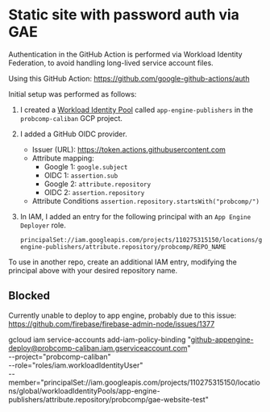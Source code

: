 # Static site with password auth via GAE

Authentication in the GitHub Action is performed via Workload Identity Federation, to avoid handling long-lived service account files.

Using this GitHub Action: https://github.com/google-github-actions/auth

Initial setup was performed as follows:

1. I created a [Workload Identity Pool](https://cloud.google.com/iam/docs/manage-workload-identity-pools-providers) called `app-engine-publishers` in the `probcomp-caliban` GCP project.
2. I added a GitHub OIDC provider.
    - Issuer (URL): https://token.actions.githubusercontent.com
    - Attribute mapping:
        - Google 1: `google.subject`
        - OIDC 1: `assertion.sub`
        - Google 2: `attribute.repository`
        - OIDC 2: `assertion.repository`
    - Attribute Conditions
        `assertion.repository.startsWith("probcomp/")`    
        
3. In IAM, I added an entry for the following principal with an `App Engine Deployer` role.
    ```
    principalSet://iam.googleapis.com/projects/110275315150/locations/global/workloadIdentityPools/app-engine-publishers/attribute.repository/probcomp/REPO_NAME
    ```
To use in another repo, create an additional IAM entry, modifying the principal above with your desired repository name.

## Blocked

Currently unable to deploy to app engine, probably due to this issue:
https://github.com/firebase/firebase-admin-node/issues/1377

gcloud iam service-accounts add-iam-policy-binding "github-appengine-deploy@probcomp-caliban.iam.gserviceaccount.com" \
  --project="probcomp-caliban" \
  --role="roles/iam.workloadIdentityUser" \
  --member="principalSet://iam.googleapis.com/projects/110275315150/locations/global/workloadIdentityPools/app-engine-publishers/attribute.repository/probcomp/gae-website-test"
  